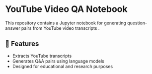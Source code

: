 # YouTube Video QA Notebook

This repository contains a Jupyter notebook for generating question-answer pairs from YouTube video transcripts .

## 🚀 Features
- Extracts YouTube transcripts
- Generates Q&A pairs using language models
- Designed for educational and research purposes
